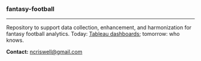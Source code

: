 
### fantasy-football

------------------------------------------------------------------------

Repository to support data collection, enhancement, and harmonization
for fantasy football analytics. Today: [Tableau
dashboards](https://public.tableau.com/app/profile/ncriswell/viz/TheLeagueSeasonThunderdomeTheSequel/OwnerPerformance?publish=yes);
tomorrow: who knows.

**Contact:** <ncriswell@gmail.com>
